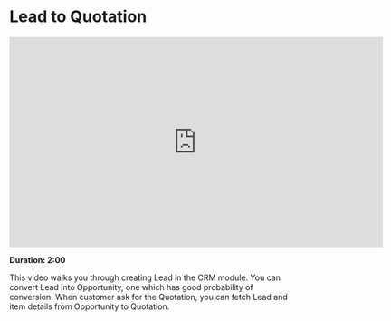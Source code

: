 # Lead to Quotation

<iframe width="660" height="371" src="https://www.youtube.com/embed/" frameborder="0" allowfullscreen></iframe>

**Duration: 2:00**

This video walks you through creating Lead in the CRM module. You can convert Lead into Opportunity, one which has good probability of conversion. When customer ask for the Quotation,
you can fetch Lead and item details from Opportunity to Quotation.
